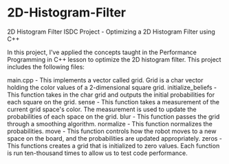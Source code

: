 # 2D-Histogram-Filter
2D Histogram Filter
ISDC Project - Optimizing a 2D Histogram Filter using C++

In this project, I've applied the concepts taught in the Performance Programming in C++ lesson to optimize the 2D histogram filter. This project includes the following files:

main.cpp - This implements a vector called grid. Grid is a char vector holding the color values of a 2-dimensional square grid.
initialize_beliefs - This function takes in the char grid and outputs the initial probabilities for each square on the grid.
sense - This function takes a measurement of the current grid space's color. The measurement is used to update the probabilities of each space on the grid.
blur - This function passes the grid through a smoothing algorithm.
normalize - This function normalizes the probabilities.
move - This function controls how the robot moves to a new space on the board, and the probabilities are updated appropriately.
zeros - This functions creates a grid that is initialized to zero values. Each function is run ten-thousand times to allow us to test code performance.
